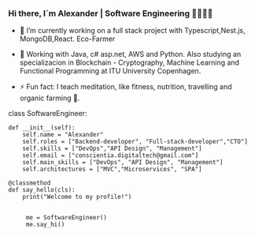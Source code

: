 
### Hi there, I´m Alexander | Software Engineering 👋👋✨🌱


- 🔭 I’m currently working on a full stack project with Typescript,Nest.js, MongoDB,React. Eco-Farmer

- 🌱 Working with Java, c# asp.net, AWS and Python. Also studying an specializacion in Blockchain - Cryptography, Machine Learning and Functional Programming at ITU University Copenhagen.


- ⚡ Fun fact: I teach meditation, like fitness, nutrition, travelling and organic farming 🌱. 




 class SoftwareEngineer:
    
    def __init__(self):
        self.name = "Alexander"
        self.roles = ["Backend-developer", "Full-stack-developer","CTO"]
        self.skills = ["DevOps","API Design", "Management"]
        self.email = ["conscientia.digitaltech@gmail.com"]
        self.main_skills = ["DevOps", "API Design", "Management"]
        self.architectures = ["MVC","Microservices", "SPA"]

    @classmethod
    def say_hello(cls):
        print("Welcome to my profile!")


         me = SoftwareEngineer()
         me.say_hi()



